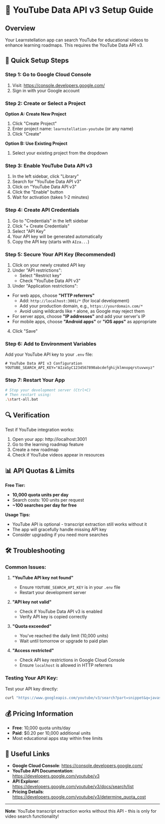 # 🎥 YouTube Data API v3 Setup Guide

## Overview

Your Learnstellation app can search YouTube for educational videos to enhance learning roadmaps. This requires the YouTube Data API v3.

## 🚀 Quick Setup Steps

### Step 1: Go to Google Cloud Console

1. Visit: https://console.developers.google.com/
2. Sign in with your Google account

### Step 2: Create or Select a Project

**Option A: Create New Project**

1. Click "Create Project"
2. Enter project name: `learnstellation-youtube` (or any name)
3. Click "Create"

**Option B: Use Existing Project**

1. Select your existing project from the dropdown

### Step 3: Enable YouTube Data API v3

1. In the left sidebar, click "Library"
2. Search for "YouTube Data API v3"
3. Click on "YouTube Data API v3"
4. Click the "Enable" button
5. Wait for activation (takes 1-2 minutes)

### Step 4: Create API Credentials

1. Go to "Credentials" in the left sidebar
2. Click "+ Create Credentials"
3. Select "API Key"
4. Your API key will be generated automatically
5. Copy the API key (starts with `AIza...`)

### Step 5: Secure Your API Key (Recommended)

1. Click on your newly created API key
2. Under "API restrictions":
   - Select "Restrict key"
   - Check "YouTube Data API v3"
3. Under "Application restrictions":

- For web apps, choose **"HTTP referrers"**
  - Add: `http://localhost:3001/*` (for local development)
  - Add your production domain, e.g., `https://yourdomain.com/*`
  - Avoid using wildcards like `*` alone, as Google may reject them
- For server apps, choose **"IP addresses"** and add your server's IP
- For mobile apps, choose **"Android apps"** or **"iOS apps"** as appropriate

4. Click "Save"

### Step 6: Add to Environment Variables

Add your YouTube API key to your `.env` file:

```env
# YouTube Data API v3 Configuration
YOUTUBE_SEARCH_API_KEY="AIzaSyC1234567890abcdefghijklmnopqrstuvwxyz"
```

### Step 7: Restart Your App

```bash
# Stop your development server (Ctrl+C)
# Then restart using:
.\start-all.bat
```

## 🔍 Verification

Test if YouTube integration works:

1. Open your app: http://localhost:3001
2. Go to the learning roadmap feature
3. Create a new roadmap
4. Check if YouTube videos appear in resources

## 📊 API Quotas & Limits

**Free Tier:**

- **10,000 quota units per day**
- Search costs: 100 units per request
- **~100 searches per day for free**

**Usage Tips:**

- YouTube API is optional - transcript extraction still works without it
- The app will gracefully handle missing API key
- Consider upgrading if you need more searches

## 🛠️ Troubleshooting

### Common Issues:

1. **"YouTube API key not found"**

   - Ensure `YOUTUBE_SEARCH_API_KEY` is in your `.env` file
   - Restart your development server

2. **"API key not valid"**

   - Check if YouTube Data API v3 is enabled
   - Verify API key is copied correctly

3. **"Quota exceeded"**

   - You've reached the daily limit (10,000 units)
   - Wait until tomorrow or upgrade to paid plan

4. **"Access restricted"**
   - Check API key restrictions in Google Cloud Console
   - Ensure `localhost` is allowed in HTTP referrers

### Testing Your API Key:

Test your API key directly:

```bash
curl "https://www.googleapis.com/youtube/v3/search?part=snippet&q=javascript+tutorial&type=video&key=YOUR_API_KEY"
```

## 💰 Pricing Information

- **Free**: 10,000 quota units/day
- **Paid**: $0.20 per 10,000 additional units
- Most educational apps stay within free limits

## 🔗 Useful Links

- **Google Cloud Console**: https://console.developers.google.com/
- **YouTube API Documentation**: https://developers.google.com/youtube/v3
- **API Explorer**: https://developers.google.com/youtube/v3/docs/search/list
- **Pricing Details**: https://developers.google.com/youtube/v3/determine_quota_cost

---

**Note**: YouTube transcript extraction works without this API - this is only for video search functionality!
